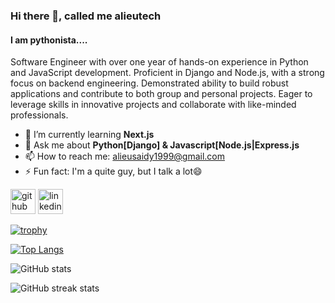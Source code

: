 ### Hi there 👋,  called me alieutech
#### I am pythonista....
Software Engineer with over one year of hands-on experience in Python and JavaScript development. Proficient in Django and Node.js, with a strong focus on backend engineering. Demonstrated ability to build robust applications and contribute to both group and personal projects. Eager to leverage skills in innovative projects and collaborate with like-minded professionals.

- 🌱 I’m currently learning **Next.js** 
- 💬 Ask me about **Python[Django] & Javascript[Node.js|Express.js** 
- 📫 How to reach me: alieusaidy1999@gmail.com 
- ⚡ Fun fact: I'm a quite guy, but I talk a lot😄 


[<img src='https://cdn.jsdelivr.net/npm/simple-icons@3.0.1/icons/github.svg' alt='github' height='40'>](https://github.com/https://github.com/alieutech)  [<img src='https://cdn.jsdelivr.net/npm/simple-icons@3.0.1/icons/linkedin.svg' alt='linkedin' height='40'>](https://www.linkedin.com/in/https://www.linkedin.com/in/alieu-saidy-b1833a27b//)  

[![trophy](https://github-profile-trophy.vercel.app/?username=https://github.com/alieutech)](https://github.com/ryo-ma/github-profile-trophy)

[![Top Langs](https://github-readme-stats.vercel.app/api/top-langs/?username=https://github.com/alieutech)](https://github.com/anuraghazra/github-readme-stats)

![GitHub stats](https://github-readme-stats.vercel.app/api?username=https://github.com/alieutech&show_icons=true&count_private=true)  

![GitHub streak stats](https://streak-stats.demolab.com/?user=https://github.com/alieutech)  

